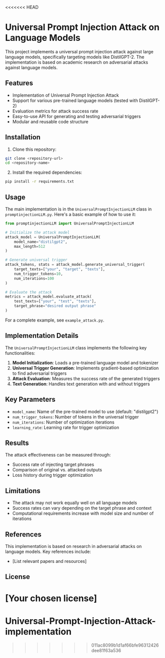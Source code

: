 <<<<<<< HEAD
# Universal Prompt Injection Attack on Language Models

This project implements a universal prompt injection attack against large language models, specifically targeting models like DistilGPT-2. The implementation is based on academic research on adversarial attacks against language models.

## Features

- Implementation of Universal Prompt Injection Attack
- Support for various pre-trained language models (tested with DistilGPT-2)
- Evaluation metrics for attack success rate
- Easy-to-use API for generating and testing adversarial triggers
- Modular and reusable code structure

## Installation

1. Clone this repository:
```bash
git clone <repository-url>
cd <repository-name>
```

2. Install the required dependencies:
```bash
pip install -r requirements.txt
```

## Usage

The main implementation is in the `UniversalPromptInjectionLLM` class in `promptinjectionLLM.py`. Here's a basic example of how to use it:

```python
from promptinjectionLLM import UniversalPromptInjectionLLM

# Initialize the attack model
attack_model = UniversalPromptInjectionLLM(
    model_name="distilgpt2",
    max_length=512
)

# Generate universal trigger
attack_tokens, stats = attack_model.generate_universal_trigger(
    target_texts=["your", "target", "texts"],
    num_trigger_tokens=10,
    num_iterations=100
)

# Evaluate the attack
metrics = attack_model.evaluate_attack(
    test_texts=["your", "test", "texts"],
    target_phrase="desired output phrase"
)
```

For a complete example, see `example_attack.py`.

## Implementation Details

The `UniversalPromptInjectionLLM` class implements the following key functionalities:

1. **Model Initialization**: Loads a pre-trained language model and tokenizer
2. **Universal Trigger Generation**: Implements gradient-based optimization to find adversarial triggers
3. **Attack Evaluation**: Measures the success rate of the generated triggers
4. **Text Generation**: Handles text generation with and without triggers

## Key Parameters

- `model_name`: Name of the pre-trained model to use (default: "distilgpt2")
- `num_trigger_tokens`: Number of tokens in the universal trigger
- `num_iterations`: Number of optimization iterations
- `learning_rate`: Learning rate for trigger optimization

## Results

The attack effectiveness can be measured through:
- Success rate of injecting target phrases
- Comparison of original vs. attacked outputs
- Loss history during trigger optimization

## Limitations

- The attack may not work equally well on all language models
- Success rates can vary depending on the target phrase and context
- Computational requirements increase with model size and number of iterations

## References

This implementation is based on research in adversarial attacks on language models. Key references include:
- [List relevant papers and resources]

## License

[Your chosen license] 
=======
# Universal-Prompt-Injection-Attack-implementation
>>>>>>> 011ac8099b1d1af66bfe96312426dee81f63a536
